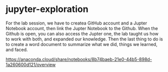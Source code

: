 # jupyter-exploration

For the lab session, we have to createa GitHub account and a Jupter Notebook account, then link the Jupter Notebook to the Github.
When the Github is open, you can also access the Jupter one, the lab taught us how to work with both, and expanded our knowledge. Then the last thing to do is to create a word document to summarize what we did, things we learned, and faced.


https://anaconda.cloud/share/notebooks/8b74baeb-21e0-44b5-898d-1a260600d121/overview
